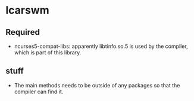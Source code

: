 # lcarswm

## Required
* ncurses5-compat-libs: apparently libtinfo.so.5 is used by the compiler, which is part of this library.

## stuff
* The main methods needs to be outside of any packages so that the compiler can find it.